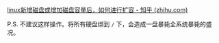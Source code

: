 [linux新增磁盘或增加磁盘容量后，如何进行扩容 - 知乎 (zhihu.com)](https://zhuanlan.zhihu.com/p/602888861)

P.S. 不建议这样操作。将所有硬盘绑到 `/` 下，会造成一盘暴毙全系统暴毙的盛况。
